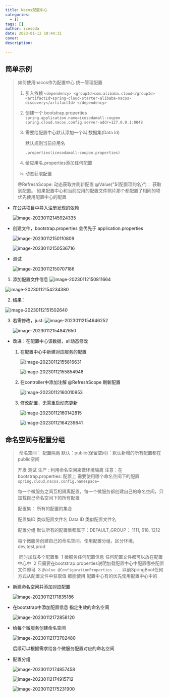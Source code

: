 ```yaml
---
title: Nacos配置中心
categories:
  - []
tags: []
author: icesoda
date: 2023-01-12 10:44:31
cover:
description:

---
```


## 简单示例

>    如何使用nacos作为配置中心 统一管理配置
>    1. 引入依赖
>       `<dependency>
>           <groupId>com.alibaba.cloud</groupId>
>           <artifactId>spring-cloud-starter-alibaba-nacos-discovery</artifactId>
>       </dependency>`
>   
>    2. 创建一个 bootstrap.properties
>       `spring.application.name=icesodamall-coupon
>       spring.cloud.nacos.config.server-addr=127.0.0.1:8848`
>   
>    3. 需要给配置中心默认添加一个叫 数据集(Data Id)
>
>          默认规则当前应用名
>
>          `.properties(icesodamall-coupon.properties)`
>
>    4. 给应用名.properties添加任何配置
>
>    5. 动态获取配置
>
> @RefreshScope: 动态获取并刷新配置
> @Value("${配置项的名}")： 获取到配置。
> 如果配置中心和当前应用的配置文件照片那个都配置了相同的项 优先使用配置中心的配置

- 在公共项目中导入注册发现的依赖

  ![image-20230112145924335](https://icesoda-picgo.oss-cn-beijing.aliyuncs.com/imgtest/202301121459478.png)

- 创建文件，bootstrap.properties 会优先于 application.properties

  ![image-20230112150110809](https://icesoda-picgo.oss-cn-beijing.aliyuncs.com/imgtest/202301121508354.png)

  ![image-20230112150536716](https://icesoda-picgo.oss-cn-beijing.aliyuncs.com/imgtest/202301121509098.png)

- 测试

  ![image-20230112150707186](https://icesoda-picgo.oss-cn-beijing.aliyuncs.com/imgtest/202301121508921.png) 
1. 添加配置文件信息
  ![image-20230112150811664](https://icesoda-picgo.oss-cn-beijing.aliyuncs.com/imgtest/202301121542548.png)

  ![image-20230112154234380](https://icesoda-picgo.oss-cn-beijing.aliyuncs.com/imgtest/202301121542563.png)

2. 结果：

![image-20230112151502640](https://icesoda-picgo.oss-cn-beijing.aliyuncs.com/imgtest/202301121548636.png)

3. 若需修改，just:
   ![image-20230112154646252](https://icesoda-picgo.oss-cn-beijing.aliyuncs.com/imgtest/202301121548019.png)

   ![image-20230112154842650](https://icesoda-picgo.oss-cn-beijing.aliyuncs.com/imgtest/202301121548247.png)

- 改进：在配置中心该数据，all动态修改

  1. 在配置中心中新建对应服务的配置

     ![image-20230112155816631](https://icesoda-picgo.oss-cn-beijing.aliyuncs.com/imgtest/202301121558611.png)

     ![image-20230112155854948](https://icesoda-picgo.oss-cn-beijing.aliyuncs.com/imgtest/202301121558596.png)

  2. 在controller中添加注解   @RefreshScope   刷新配置

     ![image-20230112160010953](https://icesoda-picgo.oss-cn-beijing.aliyuncs.com/imgtest/202301121600906.png)

  3. 修改配置，无需重启动态更新

     ![image-20230112160142815](https://icesoda-picgo.oss-cn-beijing.aliyuncs.com/imgtest/202301121601616.png)

     ![image-20230112164239641](https://icesoda-picgo.oss-cn-beijing.aliyuncs.com/imgtest/202301121642317.png)

## 命名空间与配置分组

> ​	命名空间： 配置隔离
> 默认：public(保留空间)：默认新增的所有配置都在public空间
>
> 开发 测试 生产 : 利用命名空间来做环境隔离
> 注意：在bootstrap.properties: 配置上 需要使用哪个命名空间下的配置
> `spring.cloud.nacos.config.namespace=`
>
> ​	每一个微服务之间互相隔离配置，每一个微服务都创建自己的命名空间，只加载自己命名空间下的所有配置
>
> 配置集： 所有的配置的集合
>
> 配置集ID 类似配置文件名
> Data ID 类似配置文件名
>
> 配置分组
> 默认所有的配置集都属于：DEFAULT_GROUP：
> 1111, 618, 1212
>
> ​    每个微服务创建自己的命名空间。使用配置分组，区分环境，dev,test,prod
>
> ​    同时加载多个配置集
> ​    1 微服务任何配置信息 任何配置文件都可以放在配置中心中
> ​    2 只需要在bootstrap.properties说明加载配置中心中配置哪些配置文件即可
> ​    3 `@Value @ConfigurationProperties ...`
> ​    以前SpringBoot任何方式从配置文件中获取值 都能使用
> ​    配置中心有的优先使用配置中心中的

- 新建命名空间并添加对应配置

  ![image-20230112171835186](https://icesoda-picgo.oss-cn-beijing.aliyuncs.com/imgtest/202301121718183.png)

- 在bootstrap中添加配置信息 指定生效的命名空间

  ![image-20230112172858120](https://icesoda-picgo.oss-cn-beijing.aliyuncs.com/imgtest/202301121729165.png)

- 给每个微服务创建命名空间

  ![image-20230112173702480](https://icesoda-picgo.oss-cn-beijing.aliyuncs.com/imgtest/202301121737992.png)

  后续可以根据需求给各个微服务配置对应的命名空间

- 配置分组

  ![image-20230112174857458](https://icesoda-picgo.oss-cn-beijing.aliyuncs.com/imgtest/202301121748931.png)

  ![image-20230112174915712](https://icesoda-picgo.oss-cn-beijing.aliyuncs.com/imgtest/202301121749172.png)

  ![image-20230112175231900](https://icesoda-picgo.oss-cn-beijing.aliyuncs.com/imgtest/202301121752031.png)